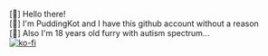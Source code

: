 [👋] Hello there! </br>
[🐾] I'm PuddingKot and I have this github account without a reason </br>
[🧩] Also I'm 18 years old furry with autism spectrum... </br>
[![ko-fi](https://ko-fi.com/img/githubbutton_sm.svg)](https://ko-fi.com/K3K2NLXPB)
